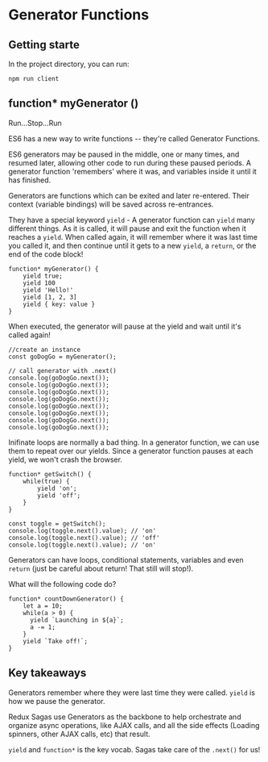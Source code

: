 # Generator Functions

## Getting starte

In the project directory, you can run:

`npm run client`


## function* myGenerator ()

Run...Stop...Run
 
ES6 has a new way to write functions -- they're called Generator Functions.

ES6 generators may be paused in the middle, one or many times, and resumed later, allowing other code to run during these paused periods. A generator function 'remembers' where it was, and variables inside it until it has finished.

Generators are functions which can be exited and later re-entered. Their context (variable bindings) will be saved across re-entrances.

They have a special keyword `yield` -
A generator function can `yield` many different things. As it is called, it will pause and exit the function when it reaches a `yield`. When called again, it will remember where it was last time you called it, and then continue until it gets to a new `yield`, a `return`, or the end of the code block!

```
function* myGenerator() {
    yield true;
    yield 100
    yield 'Hello!'
    yield [1, 2, 3]
    yield { key: value }
}
```

When executed, the generator will pause at the yield and wait until it's called again!

```
//create an instance
const goDogGo = myGenerator();

// call generator with .next()
console.log(goDogGo.next());
console.log(goDogGo.next());
console.log(goDogGo.next());
console.log(goDogGo.next());
console.log(goDogGo.next());
console.log(goDogGo.next());
console.log(goDogGo.next());
console.log(goDogGo.next());
```

Inifinate loops are normally a bad thing. In a generator function, we can use them to repeat over our yields. Since a generator function pauses at each yield, we won't crash the browser.

```
function* getSwitch() {
    while(true) {
        yield 'on';
        yield 'off';
    }
}

const toggle = getSwitch();
console.log(toggle.next().value); // 'on'
console.log(toggle.next().value); // 'off'
console.log(toggle.next().value); // 'on'
```

Generators can have loops, conditional statements, variables and even `return` (just be careful about return! That still will stop!). 

What will the following code do?

```
function* countDownGenerator() {
    let a = 10;
    while(a > 0) {
      yield `Launching in ${a}`;
      a -= 1;
    }
    yield `Take off!`;
}
```


## Key takeaways
Generators remember where they were last time they were called. `yield` is how we pause the generator.

Redux Sagas use Generators as the backbone to help orchestrate and organize async operations, like AJAX calls, and all the side effects (Loading spinners, other AJAX calls, etc) that result. 

`yield` and  `function*` is the key vocab. Sagas take care of the `.next()` for us!
